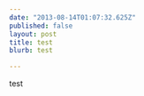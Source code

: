 ```yaml
---
date: "2013-08-14T01:07:32.625Z"
published: false
layout: post
title: test
blurb: test

---
```


test
